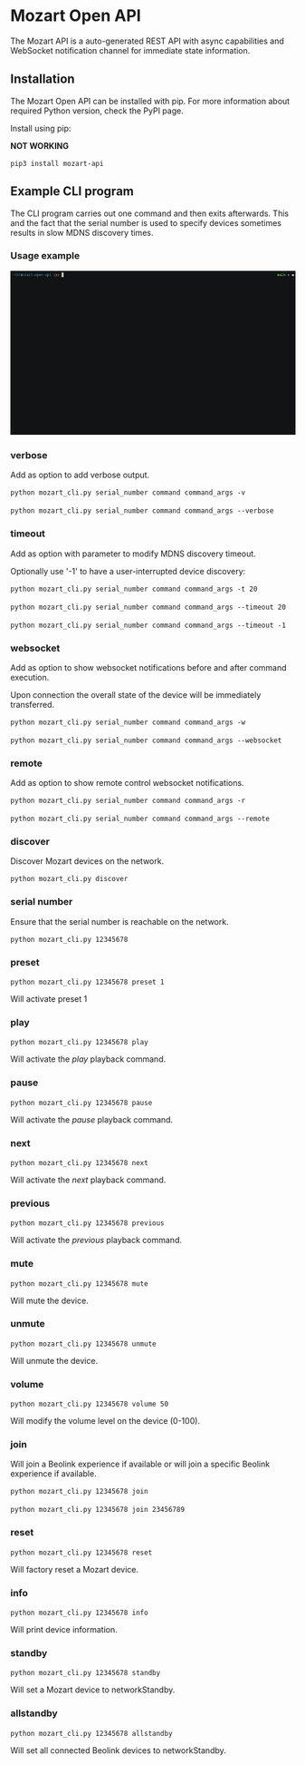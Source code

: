 # Mozart Open API

The Mozart API is a auto-generated REST API with async capabilities and WebSocket notification channel for immediate state information.

## Installation

The Mozart Open API can be installed with pip. For more information about required Python version, check the PyPI page.

Install using pip:

__NOT WORKING__

```terminal
pip3 install mozart-api
```

## Example CLI program

The CLI program carries out one command and then exits afterwards. This and the fact that the serial number is used to specify devices sometimes results in slow MDNS discovery times.

### Usage example

![example gif](documentation/demo.gif)

### verbose

Add as option to add verbose output.

```terminal
python mozart_cli.py serial_number command command_args -v

python mozart_cli.py serial_number command command_args --verbose
```

### timeout

Add as option with parameter to modify MDNS discovery timeout.

Optionally use '-1' to have a user-interrupted device discovery:

```terminal
python mozart_cli.py serial_number command command_args -t 20

python mozart_cli.py serial_number command command_args --timeout 20

python mozart_cli.py serial_number command command_args --timeout -1
```

### websocket

Add as option to show websocket notifications before and after command execution.

Upon connection the overall state of the device will be immediately transferred.

```terminal
python mozart_cli.py serial_number command command_args -w

python mozart_cli.py serial_number command command_args --websocket
```

### remote

Add as option to show remote control websocket notifications.

```terminal
python mozart_cli.py serial_number command command_args -r

python mozart_cli.py serial_number command command_args --remote
```

### discover

Discover Mozart devices on the network.

```terminal
python mozart_cli.py discover
```

### serial number

Ensure that the serial number is reachable on the network.

```terminal
python mozart_cli.py 12345678
```

### preset

```terminal
python mozart_cli.py 12345678 preset 1
```

Will activate preset 1

### play

```terminal
python mozart_cli.py 12345678 play
```

Will activate the _play_ playback command.

### pause

```terminal
python mozart_cli.py 12345678 pause
```

Will activate the _pause_ playback command.

### next

```terminal
python mozart_cli.py 12345678 next
```

Will activate the _next_ playback command.

### previous

```terminal
python mozart_cli.py 12345678 previous
```

Will activate the _previous_ playback command.

### mute

```terminal
python mozart_cli.py 12345678 mute
```

Will mute the device.

### unmute

```terminal
python mozart_cli.py 12345678 unmute
```

Will unmute the device.

### volume

```terminal
python mozart_cli.py 12345678 volume 50
```

Will modify the volume level on the device (0-100).

### join

Will join a Beolink experience if available or will join a specific Beolink experience if available.

```terminal
python mozart_cli.py 12345678 join

python mozart_cli.py 12345678 join 23456789
```

### reset

```terminal
python mozart_cli.py 12345678 reset
```

Will factory reset a Mozart device.

### info

```terminal
python mozart_cli.py 12345678 info
```

Will print device information.

### standby

```terminal
python mozart_cli.py 12345678 standby
```

Will set a Mozart device to networkStandby.

### allstandby

```terminal
python mozart_cli.py 12345678 allstandby
```

Will set all connected Beolink devices to networkStandby.
